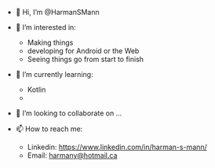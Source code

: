 - 👋 Hi, I’m @HarmanSMann
- 👀 I’m interested in:
    - Making things
    - developing for Android or the Web
    - Seeing things go from start to finish

- 🌱 I’m currently learning:
    - Kotlin
    - 
- 💞️ I’m looking to collaborate on ...

- 📫 How to reach me:
    - Linkedin: https://www.linkedin.com/in/harman-s-mann/
    - Email: harmany@hotmail.ca

<!---
HarmanSMann/HarmanSMann is a ✨ special ✨ repository because its `README.md` (this file) appears on your GitHub profile.
You can click the Preview link to take a look at your changes.
--->
